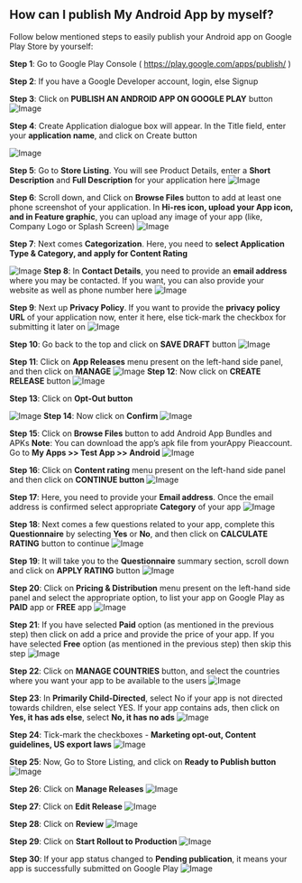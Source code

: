 ## How can I publish My Android App by myself?
Follow below mentioned steps to easily publish your Android app on Google Play Store by yourself:

**Step 1**: Go to Google Play Console ( https://play.google.com/apps/publish/ )

**Step 2**: If you have a Google Developer account, login, else Signup


**Step 3**: Click on **PUBLISH AN ANDROID APP ON GOOGLE PLAY** button
![Image](res/images/1.png)

**Step 4**: Create Application dialogue box will appear. In the Title field, enter your **application name**, and click on Create button

![Image](res/images/2.png)

**Step 5**: Go to **Store Listing**. You will see Product Details, enter a **Short Description** and **Full Description** for your application here
![Image](res/images/3.png)

**Step 6**: Scroll down, and Click on **Browse Files** button to add at least one phone screenshot of your application. In **Hi-res icon, upload your App icon, and in Feature graphic**, you can upload any image of your app (like, Company Logo or Splash Screen)
![Image](res/images/4.png)

**Step 7**: Next comes **Categorization**. Here, you need to **select Application Type & Category, and apply for Content Rating**

![Image](res/images/5.png)
**Step 8**: In **Contact Details**, you need to provide an **email address** where you may be contacted. If you want, you can also provide your website as well as phone number here
![Image](res/images/6.png)

**Step 9**: Next up **Privacy Policy**. If you want to provide the **privacy policy URL** of your application now, enter it here, else tick-mark the checkbox for submitting it later on
![Image](res/images/7.png)

**Step 10**: Go back to the top and click on **SAVE DRAFT** button
![Image](res/images/8.png)

**Step 11**: Click on **App Releases** menu present on the left-hand side panel, and then click on **MANAGE**
![Image](res/images/9.png)
**Step 12**: Now click on **CREATE RELEASE** button
![Image](res/images/10.png)



**Step 13**: Click on **Opt-Out button**

![Image](res/images/11.png)
**Step 14**: Now click on **Confirm**
![Image](res/images/12.png)

**Step 15**: Click on **Browse Files** button to add Android App Bundles and APKs
**Note**: You can download the app’s apk file from yourAppy Pieaccount. Go to **My Apps >> Test App >> Android**
![Image](res/images/13.png)


**Step 16**: Click on **Content rating** menu present on the left-hand side panel and then click on **CONTINUE button**
![Image](res/images/14.png)

**Step 17**: Here, you need to provide your **Email address**. Once the email address is confirmed select appropriate **Category** of your app
![Image](res/images/15.png)

**Step 18**: Next comes a few questions related to your app, complete this **Questionnaire** by selecting **Yes** or **No**, and then click on **CALCULATE RATING** button to continue
![Image](res/images/16.png)

**Step 19**: It will take you to the **Questionnaire** summary section, scroll down and click on **APPLY RATING** button
![Image](res/images/17.png)

**Step 20**: Click on **Pricing & Distribution** menu present on the left-hand side panel and select the appropriate option, to list your app on Google Play as **PAID** app or **FREE** app
![Image](res/images/18.png)

**Step 21**: If you have selected **Paid** option (as mentioned in the previous step) then click on add a price and provide the price of your app. If you have selected **Free** option (as mentioned in the previous step) then skip this step
![Image](res/images/19.png)

**Step 22**: Click on **MANAGE COUNTRIES** button, and select the countries where you want your app to be available to the users
![Image](res/images/20.png) 

**Step 23**: In **Primarily Child-Directed**, select No if your app is not directed towards children, else select YES. If your app contains ads, then click on **Yes, it has ads else**, select **No, it has no ads**
![Image](res/images/21.png)

**Step 24**: Tick-mark the checkboxes - **Marketing opt-out, Content guidelines, US export laws**
![Image](res/images/22.png)

**Step 25**: Now, Go to Store Listing, and click on **Ready to Publish button**
![Image](res/images/23.png)

**Step 26**: Click on **Manage Releases**
![Image](res/images/24.png)

**Step 27**: Click on **Edit Release**
![Image](res/images/25.png)

**Step 28**: Click on **Review**
![Image](res/images/26.png)

**Step 29**: Click on **Start Rollout to Production**
![Image](res/images/27.png)

**Step 30**: If your app status changed to **Pending publication**, it means your app is successfully submitted on Google Play
![Image](res/images/28.png)
